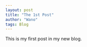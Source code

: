 ```yaml
---
layout: post
title: "The 1st Post"
author: "Wano"
tags: Blog
---
```


This is my first post in my new blog.
